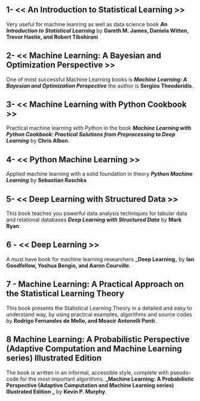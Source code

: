 ## 1- << An Introduction to Statistical Learning >>
Very useful for machine leanring as well as data science book **_An Introduction to Statistical Learning_** by **Gareth M. James, Daniela Witten, Trevor Hastie, and Robert Tibshirani**

## 2- << Machine Learning: A Bayesian and Optimization Perspective >>
One of most successful Machine Learning books is **_Machine Learning: A Bayesian and Optimization Perspective_** the author is **Sergios Theodoridis**.

## 3- << Machine Learning with Python Cookbook >>
Practical machine learning with Python in the book **_Machine Learning with Python Cookbook: Practical Solutions from Preprocessing to Deep Learning_** by **Chris Albon**.

## 4- << Python Machine Learning >>
Applied machine learning with a solid foundation in theory **_Python Machine Learning_** by **Sebastian Raschka**

## 5- << Deep Learning with Structured Data >>
This book teaches you powerful data analysis techniques for tabular data and relational databases **_Deep Learning with Structured Data_** by **Mark Ryan**.

## 6 - << Deep Learning >>
A must have book for machine learning researchers **_Deep Learning**_ by **Ian Goodfellow, Yoshua Bengio, and Aaron Courville**.

## 7 - Machine Learning: A Practical Approach on the Statistical Learning Theory
This book presents the Statistical Learning Theory in a detailed and easy to understand way, by using practical examples, algorithms and source codes by **Rodrigo Fernandes de Mello, and Moacir Antonelli Ponti** .


## 8 Machine Learning: A Probabilistic Perspective (Adaptive Computation and Machine Learning series) Illustrated Edition

The book is written in an informal, accessible style, complete with pseudo-code for the most important algorithms. **_Machine Learning: A Probabilistic Perspective (Adaptive Computation and Machine Learning series) Illustrated Edition
_** by **Kevin P. Murphy**.
